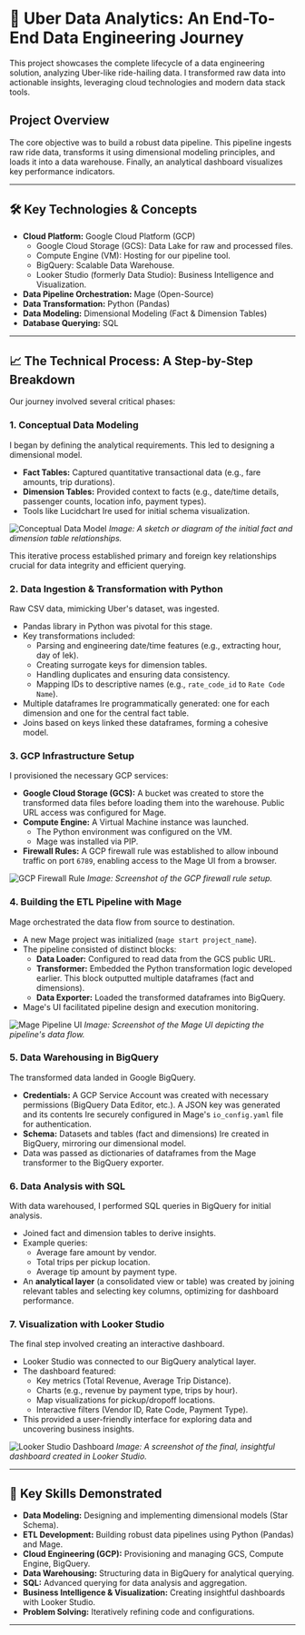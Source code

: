 # 🚖 Uber Data Analytics: An End-To-End Data Engineering Journey

This project showcases the complete lifecycle of a data engineering solution, analyzing Uber-like ride-hailing data. I transformed raw data into actionable insights, leveraging cloud technologies and modern data stack tools.

## Project Overview

The core objective was to build a robust data pipeline. This pipeline ingests raw ride data, transforms it using dimensional modeling principles, and loads it into a data warehouse. Finally, an analytical dashboard visualizes key performance indicators.

---

## 🛠️ Key Technologies & Concepts

*   **Cloud Platform:** Google Cloud Platform (GCP)
    *   Google Cloud Storage (GCS): Data Lake for raw and processed files.
    *   Compute Engine (VM): Hosting for our pipeline tool.
    *   BigQuery: Scalable Data Warehouse.
    *   Looker Studio (formerly Data Studio): Business Intelligence and Visualization.
*   **Data Pipeline Orchestration:** Mage (Open-Source)
*   **Data Transformation:** Python (Pandas)
*   **Data Modeling:** Dimensional Modeling (Fact & Dimension Tables)
*   **Database Querying:** SQL

---

## 📈 The Technical Process: A Step-by-Step Breakdown

Our journey involved several critical phases:

### 1. Conceptual Data Modeling

I began by defining the analytical requirements. This led to designing a dimensional model.
*   **Fact Tables:** Captured quantitative transactional data (e.g., fare amounts, trip durations).
*   **Dimension Tables:** Provided context to facts (e.g., date/time details, passenger counts, location info, payment types).
*   Tools like Lucidchart Ire used for initial schema visualization.


![Conceptual Data Model](https://github.com/Veeraja-Veeraesh/Uber-ML-Pipeline/blob/main/images/data_model.jpeg)
*Image: A sketch or diagram of the initial fact and dimension table relationships.*

This iterative process established primary and foreign key relationships crucial for data integrity and efficient querying.

### 2. Data Ingestion & Transformation with Python

Raw CSV data, mimicking Uber's dataset, was ingested.
*   Pandas library in Python was pivotal for this stage.
*   Key transformations included:
    *   Parsing and engineering date/time features (e.g., extracting hour, day of Iek).
    *   Creating surrogate keys for dimension tables.
    *   Handling duplicates and ensuring data consistency.
    *   Mapping IDs to descriptive names (e.g., `rate_code_id` to `Rate Code Name`).
*   Multiple dataframes Ire programmatically generated: one for each dimension and one for the central fact table.
*   Joins based on keys linked these dataframes, forming a cohesive model.

### 3. GCP Infrastructure Setup

I provisioned the necessary GCP services:
*   **Google Cloud Storage (GCS):** A bucket was created to store the transformed data files before loading them into the warehouse. Public URL access was configured for Mage.
*   **Compute Engine:** A Virtual Machine instance was launched.
    *   The Python environment was configured on the VM.
    *   Mage was installed via PIP.
*   **Firewall Rules:** A GCP firewall rule was established to allow inbound traffic on port `6789`, enabling access to the Mage UI from a browser.


![GCP Firewall Rule](https://github.com/Veeraja-Veeraesh/Uber-ML-Pipeline/blob/main/images/firewallgcp.png)
*Image: Screenshot of the GCP firewall rule setup.*

### 4. Building the ETL Pipeline with Mage

Mage orchestrated the data flow from source to destination.
*   A new Mage project was initialized (`mage start project_name`).
*   The pipeline consisted of distinct blocks:
    *   **Data Loader:** Configured to read data from the GCS public URL.
    *   **Transformer:** Embedded the Python transformation logic developed earlier. This block outputted multiple dataframes (fact and dimensions).
    *   **Data Exporter:** Loaded the transformed dataframes into BigQuery.
*   Mage's UI facilitated pipeline design and execution monitoring.


![Mage Pipeline UI](https://github.com/Veeraja-Veeraesh/Uber-ML-Pipeline/blob/main/images/magegcp.png)
*Image: Screenshot of the Mage UI depicting the pipeline's data flow.*

### 5. Data Warehousing in BigQuery

The transformed data landed in Google BigQuery.
*   **Credentials:** A GCP Service Account was created with necessary permissions (BigQuery Data Editor, etc.). A JSON key was generated and its contents Ire securely configured in Mage's `io_config.yaml` file for authentication.
*   **Schema:** Datasets and tables (fact and dimensions) Ire created in BigQuery, mirroring our dimensional model.
*   Data was passed as dictionaries of dataframes from the Mage transformer to the BigQuery exporter.

### 6. Data Analysis with SQL

With data warehoused, I performed SQL queries in BigQuery for initial analysis.
*   Joined fact and dimension tables to derive insights.
*   Example queries:
    *   Average fare amount by vendor.
    *   Total trips per pickup location.
    *   Average tip amount by payment type.
*   An **analytical layer** (a consolidated view or table) was created by joining relevant tables and selecting key columns, optimizing for dashboard performance.

### 7. Visualization with Looker Studio

The final step involved creating an interactive dashboard.
*   Looker Studio was connected to our BigQuery analytical layer.
*   The dashboard featured:
    *   Key metrics (Total Revenue, Average Trip Distance).
    *   Charts (e.g., revenue by payment type, trips by hour).
    *   Map visualizations for pickup/dropoff locations.
    *   Interactive filters (Vendor ID, Rate Code, Payment Type).
*   This provided a user-friendly interface for exploring data and uncovering business insights.


![Looker Studio Dashboard](https://github.com/Veeraja-Veeraesh/Uber-ML-Pipeline/blob/main/images/Uber_Dashboard.jpg)
*Image: A screenshot of the final, insightful dashboard created in Looker Studio.*

---

## 🌟 Key Skills Demonstrated

*   **Data Modeling:** Designing and implementing dimensional models (Star Schema).
*   **ETL Development:** Building robust data pipelines using Python (Pandas) and Mage.
*   **Cloud Engineering (GCP):** Provisioning and managing GCS, Compute Engine, BigQuery.
*   **Data Warehousing:** Structuring data in BigQuery for analytical querying.
*   **SQL:** Advanced querying for data analysis and aggregation.
*   **Business Intelligence & Visualization:** Creating insightful dashboards with Looker Studio.
*   **Problem Solving:** Iteratively refining code and configurations.

---
